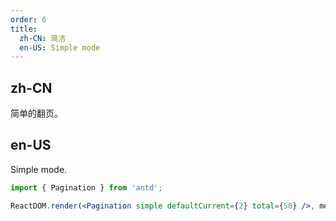 ```yaml
---
order: 6
title:
  zh-CN: 简洁
  en-US: Simple mode
---
```


## zh-CN

简单的翻页。

## en-US

Simple mode.

```jsx
import { Pagination } from 'antd';

ReactDOM.render(<Pagination simple defaultCurrent={2} total={50} />, mountNode);
```
